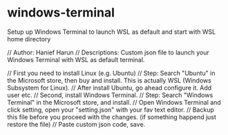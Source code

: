 # windows-terminal
Setup up Windows Terminal to launch WSL as default and start with WSL home directory

// Author: Hanief Harun
// Descriptions: Custom json file to launch your Windows Terminal with WSL as default terminal.

// First you need to install Linux (e.g. Ubuntu)
// Step: Search "Ubuntu" in the Microsoft store, then buy and install. This is actually WSL (Windows Subsystem for Linux). 
// After install Ubuntu, go ahead configure it. Add user etc.
// Second, install Windows Terminal.
// Step: Search "Windows Terminal" in the Microsoft store, and install.
// Open Windows Terminal and click setting, open your "setting.json" with your fav text editor.
// Backup this file before you proceed with the changes. (if something happend just restore the file)
// Paste custom json code, save. 
